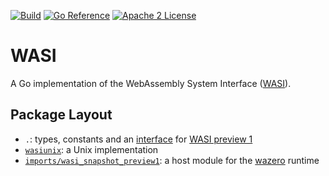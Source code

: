 [![Build](https://github.com/stealthrocket/wasi/actions/workflows/go.yml/badge.svg)](https://github.com/stealthrocket/wasi/actions/workflows/go.yml)
[![Go Reference](https://pkg.go.dev/badge/github.com/stealthrocket/wasi.svg)](https://pkg.go.dev/github.com/stealthrocket/wasi)
[![Apache 2 License](https://img.shields.io/badge/license-Apache%202-blue.svg)](LICENSE)

# WASI

A Go implementation of the WebAssembly System Interface ([WASI][wasi]).

## Package Layout

- `.`: types, constants and an [interface][provider] for [WASI preview 1][preview1]
- [`wasiunix`](wasiunix): a Unix implementation
- [`imports/wasi_snapshot_preview1`](imports/wasi_snapshot_preview1): a host module for the [wazero][wazero] runtime



[wasi]: https://github.com/WebAssembly/WASI
[provider]: https://github.com/stealthrocket/wasi/blob/main/provider.go
[preview1]: https://github.com/WebAssembly/WASI/blob/e324ce3/legacy/preview1/docs.md
[wazero]: https://wazero.io
